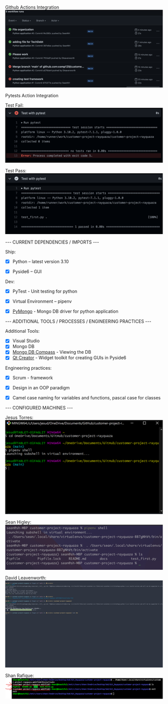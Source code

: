 Github Actions Integration
![Workflow/GithubActions](media/workflow_pass_fail.png "Actions Setup")

Pytests Action Integration

Test Fail:
![Test Fail](media/test_fail.png "Fail")

Test Pass:
![Test Pass](media/test_pass.png "Pass")

--- CURRENT DEPENDENCIES / IMPORTS ---

Ship:

- [X] Python – latest version 3.10

- [X] Pyside6 – GUI

Dev:

- [X] PyTest - Unit testing for python

- [X] Virtual Environment – pipenv

- [X] [PyMongo](https://www.mongodb.com/docs/drivers/python/) - Mongo DB driver for python application


--- ADDITIONAL TOOLS / PROCESSES / ENGINEERING PRACTICES  ---

Additional Tools: 

- [X] Visual Studio  
- [X] Mongo DB
- [x] [Mongo DB Compass](https://www.mongodb.com/products/compass) - Viewing the DB
- [x] [Qt Creator](https://www.qt.io/offline-installers) - Widget toolkit for creating GUIs in Pyside6

Engineering practices:
- [X] Scrum - framework 

- [x] Design in an OOP paradigm 

- [x] Camel case naming for variables and functions, pascal case for classes

--- CONFIGURED MACHINES  ---

Jesus Torres:
![Jesus_Torres machine config](media/configured_machine_jt.png)

Sean Higley:
![Sean Higley machine config](media/configured_machine_sh.png)

David Leavenworth:
![David Leavenworth machine config](media/configured_machine_dl.png)

Shan Rafique:
![Shan Rafique machine config](media/configured_machine_sr.png)

